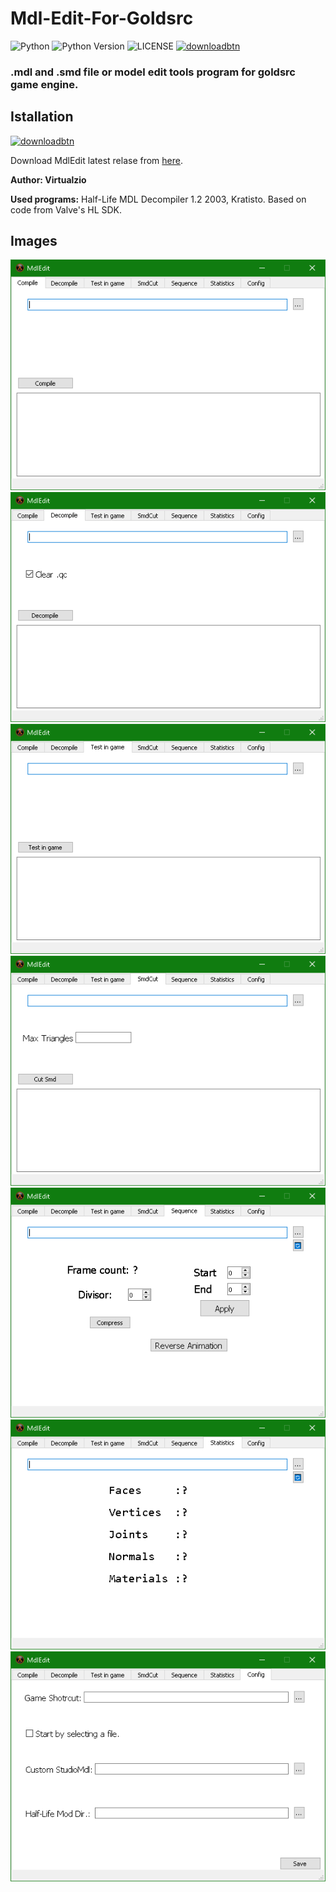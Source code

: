# Mdl-Edit-For-Goldsrc
![Python](https://img.shields.io/badge/python-%2314354C.svg?style=for-the-badge&logo=python&logoColor=white) ![Python Version](https://img.shields.io/static/v1?label=Version&message=3.11&style=for-the-badge&labelColor=4B8BBE&color=FFE873&logo=python&logoColor=ffffff) ![LICENSE](https://img.shields.io/static/v1?label=LICENSE&message=MIT&style=for-the-badge) [<img alt="downloadbtn" src="https://dabuttonfactory.com/button.png?t=Download&f=Ubuntu-Bold&ts=30&tc=fff&hp=15&vp=15&c=6&bgt=unicolored&bgc=238636&bs=4&bc=37914a" width="77px">](https://github.com/sanalzio/Mdl-Edit-For-Goldsrc/releases)

### .mdl and .smd file or model edit tools program for goldsrc game engine.

## Istallation
[<img alt="downloadbtn" src="https://dabuttonfactory.com/button.png?t=Download&f=Ubuntu-Bold&ts=30&tc=fff&hp=15&vp=15&c=6&bgt=unicolored&bgc=238636&bs=4&bc=37914a" width="100px">](https://github.com/sanalzio/Mdl-Edit-For-Goldsrc/releases)

Download MdlEdit latest relase from [here](https://github.com/sanalzio/Mdl-Edit-For-Goldsrc/releases).

**Author: Virtualzio**

**Used programs:**
Half-Life MDL Decompiler 1.2
2003, Kratisto. Based on code from Valve's HL SDK.

## Images

![Compile Menu](./scrnshots/1.png)
![Decompile Menu](./scrnshots/2.png)
![Test in game Menu](./scrnshots/3.png)
![Smd Cut Menu](./scrnshots/4.png)
![Sequence Menu](./scrnshots/5.png)
![Statistics Menu](./scrnshots/6.png)
![Config Menu](./scrnshots/7.png)
